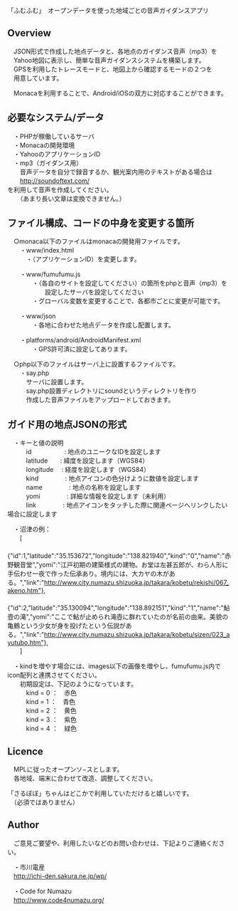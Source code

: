 「ふむふむ」　オープンデータを使った地域ごとの音声ガイダンスアプリ

## Overview  
　JSON形式で作成した地点データと、各地点のガイダンス音声（mp3）を  
　Yahoo地図に表示し、簡単な音声ガイダンスシステムを構築します。  
　GPSを利用したトレースモードと、地図上から確認するモードの２つを  
　用意しています。  

　Monacaを利用することで、Android/iOSの双方に対応することができます。

## 必要なシステム/データ
　・PHPが稼働しているサーバ  
　・Monacaの開発環境  
　・YahooのアプリケーションID  
　・mp3（ガイダンス用）  
　　音声データを自分で録音するか、観光案内用のテキストがある場合は  
　　http://soundoftext.com/  
   を利用して音声を作成してください。  
　　（あまり長い文章は変換できません。）  

## ファイル構成、コードの中身を変更する箇所
　○monaca以下のファイルはmonacaの開発用ファイルです。  
　　・www/index.html  
　　　・（アプリケーションID）を変更します。  
  
　　・www/fumufumu.js  
　　　　・（各自のサイトを設定してください）の箇所をphpと音声（mp3）を  
　　　　　　設定したサーバを設定してください  
　　　　・グローバル変数を変更することで、各都市ごとに変更が可能です。  
  
　　・www/json  
　　　　・各地に合わせた地点データを作成し配置します。  
  
　　・platforms/android/AndroidManifest.xml  
　　　　・GPS許可済に設定してあります。  
  
　○php以下のファイルはサーバ上に設置するファイルです。  
　　・say.php  
　　　サーバに設置します。  
　　　say.php設置ディレクトリにsoundというディレクトリを作り  
　　　作成した音声ファイルをアップロードしておきます。  
  
## ガイド用の地点JSONの形式
　・キーと値の説明  
　　　id　　　　　 : 地点のユニークなIDを設定します  
　　　latitude　　: 緯度を設定します（WGS84）  
　　　longitude　 : 経度を設定します（WGS84）  
　　　kind　　　　 : 地点アイコンの色分けように数値を設定します  
　　　name　　　　 : 地点の名称を設定します  
　　　yomi　　　　 : 詳細な情報を設定します（未利用）  
　　　link　　　　 : 地点アイコンをタッチした際に関連ページへリンクしたい場合に設定します  
  
  
　・沼津の例：  
　　[  
  　　{"id":1,"latitude":"35.153672","longitude":"138.821940","kind":"0","name":"赤野観音堂","yomi":"江戸初期の建築様式の建物。お堂は左甚五郎が、わら人形に手伝わせ一夜で作った伝承あり。境内には、大カヤの木がある。","link":"http://www.city.numazu.shizuoka.jp/takara/kobetu/rekishi/067_akeno.htm"},  
  　　{"id":2,"latitude":"35.130094","longitude":"138.892151","kind":"1","name":"鮎壺の滝","yomi":"ここで鮎が止められ滝壺に群れていたのが名前の由来。美貌の亀鶴という少女が身を投げたという伝説がある。","link":"http://www.city.numazu.shizuoka.jp/takara/kobetu/sizen/023_ayutubo.htm"},  
　　]  
  
　・kindを増やす場合には、images以下の画像を増やし、fumufumu.js内でicon配列と連携させてください。  
　　初期設定は、下記のようになっています。  
　　　kind = 0 ：　赤色  
　　　kind = 1 ：　青色  
　　　kind = 2 ：　黄色  
　　　kind = 3 ：　紫色  
　　　kind = 4 ：　緑色  
  
## Licence
　MPLに従ったオープンソ−スとします。  
　各地域、端末に合わせて改造、調整してください。  
  
「さるぼぼ」ちゃんはどこかで利用していただけると嬉しいです。  
　（必須ではありません）  
  
## Author
　ご意見ご要望や、利用したいなどのお問い合わせは、下記よりご連絡ください。  
  
　・市川電産  
　http://ichi-den.sakura.ne.jp/wp/  
  
　・Code for Numazu  
　http://www.code4numazu.org/  
